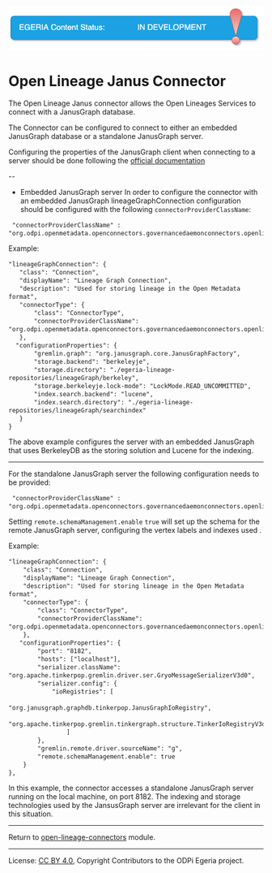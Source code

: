 <!-- SPDX-License-Identifier: CC-BY-4.0 -->
<!-- Copyright Contributors to the ODPi Egeria project. -->

![InDev](../../../../../../open-metadata-publication/website/images/egeria-content-status-in-development.png#pagewidth)

# Open Lineage Janus Connector

The Open Lineage Janus connector allows the Open Lineages Services to connect with a JanusGraph database.

The Connector can be configured to connect to either an embedded JanusGraph database or a standalone JanusGraph server.
   
Configuring the properties of the JanusGraph client when connecting to a server should be done following the [official documentation](https://docs.janusgraph.org/basics/configuration/)
   
--
- Embedded JanusGraph server
In order to configure the connector with an embedded JanusGraph lineageGraphConnection configuration should be configured with the following `connectorProviderClassName`:  

```
 "connectorProviderClassName" : "org.odpi.openmetadata.openconnectors.governancedaemonconnectors.openlineageconnectors.janusconnector.graph.LineageGraphConnectorProvider"       
```

Example: 
 ```
"lineageGraphConnection": {
    "class": "Connection",
    "displayName": "Lineage Graph Connection",
    "description": "Used for storing lineage in the Open Metadata format",
    "connectorType": {
        "class": "ConnectorType",
        "connectorProviderClassName": "org.odpi.openmetadata.openconnectors.governancedaemonconnectors.openlineageconnectors.janusconnector.graph.LineageGraphConnectorProvider"
    },
   "configurationProperties": {
        "gremlin.graph": "org.janusgraph.core.JanusGraphFactory",
        "storage.backend": "berkeleyje",
        "storage.directory": "./egeria-lineage-repositories/lineageGraph/berkeley",
        "storage.berkeleyje.lock-mode": "LockMode.READ_UNCOMMITTED",
        "index.search.backend": "lucene",
        "index.search.directory": "./egeria-lineage-repositories/lineageGraph/searchindex"
    }
}
```

The above example configures the server with an embedded JanusGraph that uses BerkeleyDB as the storing solution and Lucene for the indexing. 
  
 
---
For the standalone JanusGraph server the following configuration needs to be provided: 
```
 "connectorProviderClassName" : "org.odpi.openmetadata.openconnectors.governancedaemonconnectors.openlineageconnectors.janusconnector.graph.LineageGraphRemoteConnectorProvider"       
```

Setting `remote.schemaManagement.enable` `true`  will set up the schema for the remote JanusGraph server, configuring the vertex labels and indexes used .
  
Example:
```
"lineageGraphConnection": {
    "class": "Connection",
    "displayName": "Lineage Graph Connection",
    "description": "Used for storing lineage in the Open Metadata format",
    "connectorType": {
        "class": "ConnectorType",
        "connectorProviderClassName": "org.odpi.openmetadata.openconnectors.governancedaemonconnectors.openlineageconnectors.janusconnector.graph.LineageGraphRemoteConnectorProvider"
    },
   "configurationProperties": {
        "port": "8182",
        "hosts": ["localhost"],
        "serializer.className": "org.apache.tinkerpop.gremlin.driver.ser.GryoMessageSerializerV3d0",
        "serializer.config": {
            "ioRegistries": [
                "org.janusgraph.graphdb.tinkerpop.JanusGraphIoRegistry",
                "org.apache.tinkerpop.gremlin.tinkergraph.structure.TinkerIoRegistryV3d0"
                ]
        },
        "gremlin.remote.driver.sourceName": "g",
        "remote.schemaManagement.enable": true
    }
},
```
In this example, the connector accesses a standalone JanusGraph server running on the local machine, on port 8182. 
The indexing and storage technologies used by the JansusGraph server are irrelevant for the client in this situation.  
 
----
Return to [open-lineage-connectors](..) module.

----
License: [CC BY 4.0](https://creativecommons.org/licenses/by/4.0/),
Copyright Contributors to the ODPi Egeria project.
